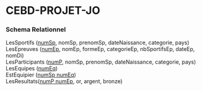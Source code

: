 # CEBD-PROJET-JO

### Schema Relationnel
LesSportifs (<ins>numSp</ins>, nomSp, prenomSp, dateNaissance, categorie, pays)  
LesEpreuves (<ins>numEp</ins>, nomEp, formeEp, categorieEp, nbSportifsEp, dateEp, nomDi)  
LesParticipants (<ins>numP</ins>, nomSp, prenomSp, dateNaissance, categorie, pays)  
LesEquipes (<ins>numEq</ins>)  
EstEquipier (<ins>numSp numEq</ins>)  
LesResultats(<ins>numP numEp</ins>, or, argent, bronze)

